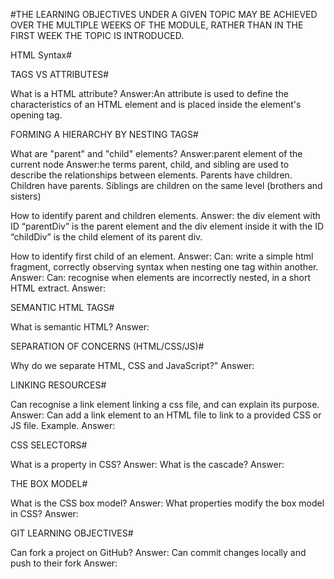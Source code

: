   #THE LEARNING OBJECTIVES UNDER A GIVEN TOPIC MAY BE ACHIEVED OVER THE MULTIPLE WEEKS OF THE MODULE, RATHER THAN IN THE FIRST WEEK THE TOPIC IS INTRODUCED.

  HTML Syntax#

  TAGS VS ATTRIBUTES#

  What is a HTML attribute?
  Answer:An attribute is used to define the characteristics of an HTML element and is placed inside the element's opening tag.

  FORMING A HIERARCHY BY NESTING TAGS#

  What are "parent" and "child" elements?
  Answer:parent element of the current node
  Answer:he terms parent, child, and sibling are used to describe the relationships between elements. Parents have children. Children have parents. Siblings are children on the same level (brothers and sisters)
 
  How to identify parent and children elements.
  Answer: the div element with ID “parentDiv” is the parent element and the div element inside it with the ID “childDiv” is the child element of its parent div.
 
  How to identify first child of an element.
  Answer:
  Can: write a simple html fragment, correctly observing syntax when nesting one tag within another.
  Answer:
  Can: recognise when elements are incorrectly nested, in a short HTML extract.
  Answer:

  SEMANTIC HTML TAGS#

  What is semantic HTML?
  Answer:

  SEPARATION OF CONCERNS (HTML/CSS/JS)#

  Why do we separate HTML, CSS and JavaScript?"
  Answer:

  LINKING RESOURCES#

   Can recognise a link element linking a css file, and can explain its purpose.
   Answer:
   Can add a link element to an HTML file to link to a provided CSS or JS file. Example.
   Answer:

   CSS SELECTORS#

   What is a property in CSS?
   Answer:
   What is the cascade?
   Answer:

   THE BOX MODEL#

   What is the CSS box model?
   Answer:
   What properties modify the box model in CSS?
   Answer:

   GIT LEARNING OBJECTIVES#

   Can fork a project on GitHub?
   Answer:
   Can commit changes locally and push to their fork
   Answer:


  